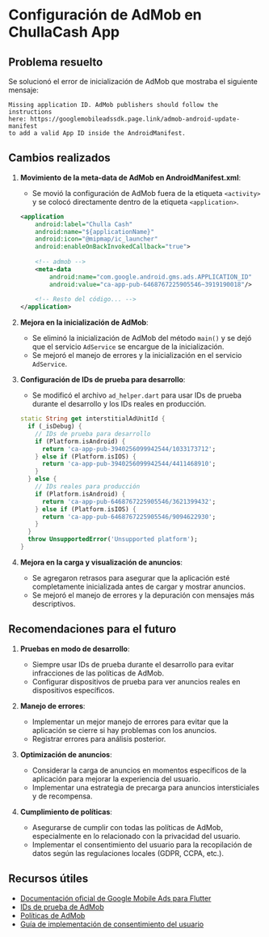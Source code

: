 # Configuración de AdMob en ChullaCash App

## Problema resuelto

Se solucionó el error de inicialización de AdMob que mostraba el siguiente mensaje:

```
Missing application ID. AdMob publishers should follow the instructions
here: https://googlemobileadssdk.page.link/admob-android-update-manifest
to add a valid App ID inside the AndroidManifest.
```

## Cambios realizados

1. **Movimiento de la meta-data de AdMob en AndroidManifest.xml**:
   - Se movió la configuración de AdMob fuera de la etiqueta `<activity>` y se colocó directamente dentro de la etiqueta `<application>`.
   
   ```xml
   <application
       android:label="Chulla Cash"
       android:name="${applicationName}"
       android:icon="@mipmap/ic_launcher"
       android:enableOnBackInvokedCallback="true">
       
       <!-- admob -->
       <meta-data
           android:name="com.google.android.gms.ads.APPLICATION_ID"
           android:value="ca-app-pub-6468767225905546~3919190018"/>
       
       <!-- Resto del código... -->
   </application>
   ```

2. **Mejora en la inicialización de AdMob**:
   - Se eliminó la inicialización de AdMob del método `main()` y se dejó que el servicio `AdService` se encargue de la inicialización.
   - Se mejoró el manejo de errores y la inicialización en el servicio `AdService`.

3. **Configuración de IDs de prueba para desarrollo**:
   - Se modificó el archivo `ad_helper.dart` para usar IDs de prueba durante el desarrollo y los IDs reales en producción.
   
   ```dart
   static String get interstitialAdUnitId {
     if (_isDebug) {
       // IDs de prueba para desarrollo
       if (Platform.isAndroid) {
         return 'ca-app-pub-3940256099942544/1033173712';
       } else if (Platform.isIOS) {
         return 'ca-app-pub-3940256099942544/4411468910';
       }
     } else {
       // IDs reales para producción
       if (Platform.isAndroid) {
         return 'ca-app-pub-6468767225905546/3621399432';
       } else if (Platform.isIOS) {
         return 'ca-app-pub-6468767225905546/9094622930';
       }
     }
     throw UnsupportedError('Unsupported platform');
   }
   ```

4. **Mejora en la carga y visualización de anuncios**:
   - Se agregaron retrasos para asegurar que la aplicación esté completamente inicializada antes de cargar y mostrar anuncios.
   - Se mejoró el manejo de errores y la depuración con mensajes más descriptivos.

## Recomendaciones para el futuro

1. **Pruebas en modo de desarrollo**:
   - Siempre usar IDs de prueba durante el desarrollo para evitar infracciones de las políticas de AdMob.
   - Configurar dispositivos de prueba para ver anuncios reales en dispositivos específicos.

2. **Manejo de errores**:
   - Implementar un mejor manejo de errores para evitar que la aplicación se cierre si hay problemas con los anuncios.
   - Registrar errores para análisis posterior.

3. **Optimización de anuncios**:
   - Considerar la carga de anuncios en momentos específicos de la aplicación para mejorar la experiencia del usuario.
   - Implementar una estrategia de precarga para anuncios intersticiales y de recompensa.

4. **Cumplimiento de políticas**:
   - Asegurarse de cumplir con todas las políticas de AdMob, especialmente en lo relacionado con la privacidad del usuario.
   - Implementar el consentimiento del usuario para la recopilación de datos según las regulaciones locales (GDPR, CCPA, etc.).

## Recursos útiles

- [Documentación oficial de Google Mobile Ads para Flutter](https://developers.google.com/admob/flutter/quick-start)
- [IDs de prueba de AdMob](https://developers.google.com/admob/android/test-ads)
- [Políticas de AdMob](https://support.google.com/admob/answer/6128543?hl=es)
- [Guía de implementación de consentimiento del usuario](https://developers.google.com/admob/flutter/eu-consent) 